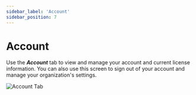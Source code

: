 ```yaml
---
sidebar_label: 'Account'
sidebar_position: 7
---
```


# Account

Use the ***Account*** tab to view and manage your account and current license information. You can also use this screen to sign out of your account and manage your organization's settings.

![Account Tab](/img/juice/account.png)
